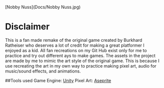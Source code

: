 [Nobby Nuss](Docs/Nobby Nuss.jpg)

# Disclaimer
This is a fan made remake of the original game created by Burkhard Ratheiser who deserves a lot of credit for making a great platformer I enjoyed as a kid.
All fan recreations on my Git Hub  exist only for me to practice and try out different ays to make games.
The assets in the project are made by me to mimic the art style of the original game. This is because I use recreating the art in my own way to practice making
pixel art, audio for music/sound effects, and animations.

##Tools used
Game Engine: [Unity](https://unity.com/)
Pixel Art: [Aseprite](https://www.aseprite.org/)
